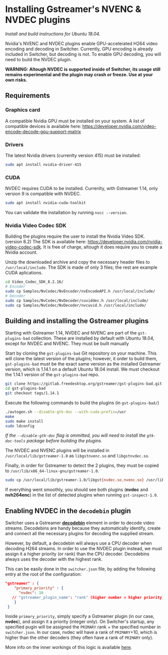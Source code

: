 # Installing Gstreamer's NVENC & NVDEC plugins

_Install and build instructions for Ubuntu 18.04._

Nvidia's NVENC and NVDEC plugins enable GPU-accelerated H264 video encoding and decoding in Switcher. Currently, GPU encoding is already included in Switcher, but decoding is not. To enable GPU decoding, you will need to build the NVDEC plugin.

__WARNING: Altough NVDEC is supported inside of Switcher, its usage still remains experimental and the plugin may crash or freeze. Use at your own risks.__

## Requirements
### Graphics card
A compatible Nvidia GPU must be installed on your system. A list of compatible devices is available here: https://developer.nvidia.com/video-encode-decode-gpu-support-matrix

### Drivers
The latest Nvidia drivers (currenlty version 415) must be installed:

```bash
sudo apt install nvidia-driver-415
```

### CUDA
NVDEC requires CUDA to be installed. Currenlty, with Gstreamer 1.14, only version 9 is compatible with NVDEC.

```bash
sudo apt install nvidia-cuda-toolkit
```

You can validate the installation by running `nvcc --version`.

### Nvidia Video Codec SDK
Building the plugins require the user to install the Nvidia Video SDK. (version 8.2) The SDK is available here: https://developer.nvidia.com/nvidia-video-codec-sdk. It is free of charge, altough it does require you to create a Nvidia account.

Unzip the downloaded archive and copy the necessary header files to `/usr/local/include`. The SDK is made of only 3 files; the rest are example CUDA aplications.

```bash
cd Video_Codec_SDK_8.2.16/
# Encoder
sudo cp Samples/NvCodec/NvEncoder/nvEncodeAPI.h /usr/local/include/
# Decoder
sudo cp Samples/NvCodec/NvDecoder/cuviddec.h /usr/local/include/
sudo cp Samples/NvCodec/NvDecoder/nvcuvid.h /usr/local/include/
```

## Building and installing the Gstreamer plugins
Starting with Gstreamer 1.14, NVDEC and NVENC are part of the `gst-plugins-bad` collection. These are installed by default with Ubuntu 18.04, except for NVDEC and NVENC. They must be built manually

Start by cloning the `gst-plugins-bad` Git repository on your machine. This will clone the latest version of the plugins; however, it order to build them, `gst-plugins-bad` must be the exact same version as the installed Gstreamer version, which is 1.14.1 on a default Ubuntu 18.04 install. We must checkout the 1.14.1 version of the `gst-plugins-bad` repo.

```bash
git clone https://gitlab.freedesktop.org/gstreamer/gst-plugins-bad.git
cd gst-plugins-bad
git checkout tags/1.14.1
```

Execute the following commands to build the plugins (in `gst-plugins-bad/`)

```bash
./autogen.sh --disable-gtk-doc --with-cuda-prefix=/usr
make
sudo make install
sudo ldconfig
```

_If the `--disable-gtk-doc` flag is ommitted, you will need to install the `gtk-doc-tools` package before building the plugins._

The NVDEC and NVENC plugins will be installed in `/usr/local/lib/gstreamer-1.0` as `libgstnvenc.so` and `libgstnvdec.so`.

Finally, in order for Gstreamer to detect the 2 plugins, they must be copied to `/usr/lib/x86_64-linux-gnu/gstreamer-1.0`.

```bash
sudo cp /usr/local/lib/gstreamer-1.0/libgst{nvdec.so,nvenc.so} /usr/lib/x86_64-linux-gnu/gstreamer-1.0/
```

If everything went smoothly, you should see both plugins (__nvdec__ and __nvh264enc__) in the list of detected plugins when running `gst-inspect-1.0`.

## Enabling NVDEC in the `decodebin` plugin
Switcher uses a Gstreamer [__decodebin__](https://gstreamer.freedesktop.org/documentation/application-development/highlevel/playback-components.html) element in order to decode video streams. Decodebins are handy because they automatically identify, create and connect all the necessary plugins for decoding the supplied stream. 

However, by default, a decodebin will always use a CPU decoder when decoding H264 streams. In order to use the NVDEC plugin instead, we must assign it a higher priority (or rank) than the CPU decoder. Decodebins always uses the decoder with the highest rank.

This can be easily done in the `switcher.json` file, by adding the following entry at the root of the configuration:

```json
"gstreamer" : {
    "primary_priority" : {
      "nvdec": 10
   // "gstreamer_plugin_name": "rank" (higher number = higher priority) 
    }
 }
```

Inside `primary_priority`, simply specify a Gstreamer plugin (in our case, __nvdec__), and assign it a priority (integer only). On Switcher's startup, any specified pugin will be assigned the `PRIMARY` rank + the specified number in `switcher.json`. In our case, nvdec will have a rank of `PRIMARY`+10, which is higher than the other decoders (they often have a rank of `PRIMARY` only).

More info on the inner workings of this logic is available [here](https://gstreamer.freedesktop.org/documentation/tutorials/playback/hardware-accelerated-video-decoding.html).
